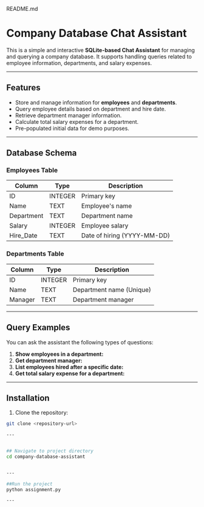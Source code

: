 README.md
# Company Database Chat Assistant

This is a simple and interactive **SQLite-based Chat Assistant** for managing and querying a company database. It supports handling queries related to employee information, departments, and salary expenses.

---

## Features

- Store and manage information for **employees** and **departments**.
- Query employee details based on department and hire date.
- Retrieve department manager information.
- Calculate total salary expenses for a department.
- Pre-populated initial data for demo purposes.

---

## Database Schema

### Employees Table
| Column     | Type    | Description              |
|------------|---------|--------------------------|
| ID         | INTEGER | Primary key               |
| Name       | TEXT    | Employee's name           |
| Department | TEXT    | Department name           |
| Salary     | INTEGER | Employee salary           |
| Hire_Date  | TEXT    | Date of hiring (YYYY-MM-DD)|

### Departments Table
| Column     | Type    | Description              |
|------------|---------|--------------------------|
| ID         | INTEGER | Primary key               |
| Name       | TEXT    | Department name (Unique)  |
| Manager    | TEXT    | Department manager        |

---

## Query Examples

You can ask the assistant the following types of questions:

1. **Show employees in a department:**  
2. **Get department manager:**  
3. **List employees hired after a specific date:**  
4. **Get total salary expense for a department:**  

---

## Installation

1. Clone the repository:
```bash
git clone <repository-url>

---


## Navigate to project directory
cd company-database-assistant


---

##Run the project
python assignment.py

---
